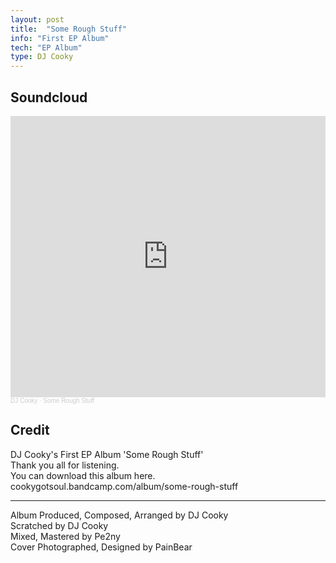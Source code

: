 ```yaml
---
layout: post
title:  "Some Rough Stuff"
info: "First EP Album"
tech: "EP Album"
type: DJ Cooky
---
```



## Soundcloud

<iframe width="100%" height="450" scrolling="no" frameborder="no" allow="autoplay" src="https://w.soundcloud.com/player/?url=https%3A//api.soundcloud.com/playlists/689766423&color=%23ff5500&auto_play=false&hide_related=false&show_comments=true&show_user=true&show_reposts=false&show_teaser=true"></iframe>
<div style="font-size: 10px; color: #cccccc;line-break: anywhere;word-break: normal;overflow: hidden;white-space: nowrap;text-overflow: ellipsis; font-family: Interstate,Lucida Grande,Lucida Sans Unicode,Lucida Sans,Garuda,Verdana,Tahoma,sans-serif;font-weight: 100;">
  <a href="https://soundcloud.com/cookygotsoul" title="DJ Cooky" target="_blank" style="color: #cccccc; text-decoration: none;">DJ Cooky</a> · 
  <a href="https://soundcloud.com/cookygotsoul/sets/some-rough-stuff" title="Some Rough Stuff" target="_blank" style="color: #cccccc; text-decoration: none;">Some Rough Stuff</a>
</div>


## Credit
DJ Cooky's First EP Album 'Some Rough Stuff'  
Thank you all for listening.  
You can download this album here.  
cookygotsoul.bandcamp.com/album/some-rough-stuff  

--------
Album Produced, Composed, Arranged by DJ Cooky  
Scratched by DJ Cooky  
Mixed, Mastered by Pe2ny  
Cover Photographed, Designed by PainBear  


<!-- ## Duration
Well, about three days   -->
